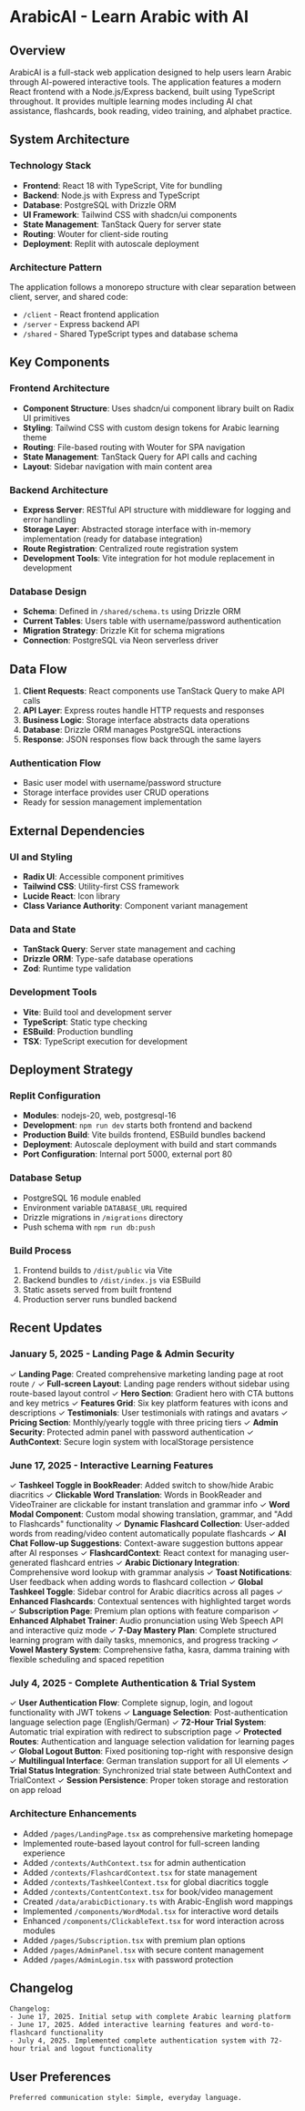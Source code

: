 # ArabicAI - Learn Arabic with AI

## Overview

ArabicAI is a full-stack web application designed to help users learn Arabic through AI-powered interactive tools. The application features a modern React frontend with a Node.js/Express backend, built using TypeScript throughout. It provides multiple learning modes including AI chat assistance, flashcards, book reading, video training, and alphabet practice.

## System Architecture

### Technology Stack
- **Frontend**: React 18 with TypeScript, Vite for bundling
- **Backend**: Node.js with Express and TypeScript
- **Database**: PostgreSQL with Drizzle ORM
- **UI Framework**: Tailwind CSS with shadcn/ui components
- **State Management**: TanStack Query for server state
- **Routing**: Wouter for client-side routing
- **Deployment**: Replit with autoscale deployment

### Architecture Pattern
The application follows a monorepo structure with clear separation between client, server, and shared code:
- `/client` - React frontend application
- `/server` - Express backend API
- `/shared` - Shared TypeScript types and database schema

## Key Components

### Frontend Architecture
- **Component Structure**: Uses shadcn/ui component library built on Radix UI primitives
- **Styling**: Tailwind CSS with custom design tokens for Arabic learning theme
- **Routing**: File-based routing with Wouter for SPA navigation
- **State Management**: TanStack Query for API calls and caching
- **Layout**: Sidebar navigation with main content area

### Backend Architecture
- **Express Server**: RESTful API structure with middleware for logging and error handling
- **Storage Layer**: Abstracted storage interface with in-memory implementation (ready for database integration)
- **Route Registration**: Centralized route registration system
- **Development Tools**: Vite integration for hot module replacement in development

### Database Design
- **Schema**: Defined in `/shared/schema.ts` using Drizzle ORM
- **Current Tables**: Users table with username/password authentication
- **Migration Strategy**: Drizzle Kit for schema migrations
- **Connection**: PostgreSQL via Neon serverless driver

## Data Flow

1. **Client Requests**: React components use TanStack Query to make API calls
2. **API Layer**: Express routes handle HTTP requests and responses
3. **Business Logic**: Storage interface abstracts data operations
4. **Database**: Drizzle ORM manages PostgreSQL interactions
5. **Response**: JSON responses flow back through the same layers

### Authentication Flow
- Basic user model with username/password structure
- Storage interface provides user CRUD operations
- Ready for session management implementation

## External Dependencies

### UI and Styling
- **Radix UI**: Accessible component primitives
- **Tailwind CSS**: Utility-first CSS framework
- **Lucide React**: Icon library
- **Class Variance Authority**: Component variant management

### Data and State
- **TanStack Query**: Server state management and caching
- **Drizzle ORM**: Type-safe database operations
- **Zod**: Runtime type validation

### Development Tools
- **Vite**: Build tool and development server
- **TypeScript**: Static type checking
- **ESBuild**: Production bundling
- **TSX**: TypeScript execution for development

## Deployment Strategy

### Replit Configuration
- **Modules**: nodejs-20, web, postgresql-16
- **Development**: `npm run dev` starts both frontend and backend
- **Production Build**: Vite builds frontend, ESBuild bundles backend
- **Deployment**: Autoscale deployment with build and start commands
- **Port Configuration**: Internal port 5000, external port 80

### Database Setup
- PostgreSQL 16 module enabled
- Environment variable `DATABASE_URL` required
- Drizzle migrations in `/migrations` directory
- Push schema with `npm run db:push`

### Build Process
1. Frontend builds to `/dist/public` via Vite
2. Backend bundles to `/dist/index.js` via ESBuild
3. Static assets served from built frontend
4. Production server runs bundled backend

## Recent Updates

### January 5, 2025 - Landing Page & Admin Security
✓ **Landing Page**: Created comprehensive marketing landing page at root route `/`
✓ **Full-screen Layout**: Landing page renders without sidebar using route-based layout control
✓ **Hero Section**: Gradient hero with CTA buttons and key metrics
✓ **Features Grid**: Six key platform features with icons and descriptions
✓ **Testimonials**: User testimonials with ratings and avatars
✓ **Pricing Section**: Monthly/yearly toggle with three pricing tiers
✓ **Admin Security**: Protected admin panel with password authentication
✓ **AuthContext**: Secure login system with localStorage persistence

### June 17, 2025 - Interactive Learning Features
✓ **Tashkeel Toggle in BookReader**: Added switch to show/hide Arabic diacritics
✓ **Clickable Word Translation**: Words in BookReader and VideoTrainer are clickable for instant translation and grammar info
✓ **Word Modal Component**: Custom modal showing translation, grammar, and "Add to Flashcards" functionality
✓ **Dynamic Flashcard Collection**: User-added words from reading/video content automatically populate flashcards
✓ **AI Chat Follow-up Suggestions**: Context-aware suggestion buttons appear after AI responses
✓ **FlashcardContext**: React context for managing user-generated flashcard entries
✓ **Arabic Dictionary Integration**: Comprehensive word lookup with grammar analysis
✓ **Toast Notifications**: User feedback when adding words to flashcard collection
✓ **Global Tashkeel Toggle**: Sidebar control for Arabic diacritics across all pages
✓ **Enhanced Flashcards**: Contextual sentences with highlighted target words
✓ **Subscription Page**: Premium plan options with feature comparison
✓ **Enhanced Alphabet Trainer**: Audio pronunciation using Web Speech API and interactive quiz mode
✓ **7-Day Mastery Plan**: Complete structured learning program with daily tasks, mnemonics, and progress tracking
✓ **Vowel Mastery System**: Comprehensive fatha, kasra, damma training with flexible scheduling and spaced repetition

### July 4, 2025 - Complete Authentication & Trial System
✓ **User Authentication Flow**: Complete signup, login, and logout functionality with JWT tokens
✓ **Language Selection**: Post-authentication language selection page (English/German)
✓ **72-Hour Trial System**: Automatic trial expiration with redirect to subscription page
✓ **Protected Routes**: Authentication and language selection validation for learning pages
✓ **Global Logout Button**: Fixed positioning top-right with responsive design
✓ **Multilingual Interface**: German translation support for all UI elements
✓ **Trial Status Integration**: Synchronized trial state between AuthContext and TrialContext
✓ **Session Persistence**: Proper token storage and restoration on app reload

### Architecture Enhancements
- Added `/pages/LandingPage.tsx` as comprehensive marketing homepage
- Implemented route-based layout control for full-screen landing experience
- Added `/contexts/AuthContext.tsx` for admin authentication
- Added `/contexts/FlashcardContext.tsx` for state management
- Added `/contexts/TashkeelContext.tsx` for global diacritics toggle
- Added `/contexts/ContentContext.tsx` for book/video management
- Created `/data/arabicDictionary.ts` with Arabic-English word mappings
- Implemented `/components/WordModal.tsx` for interactive word details
- Enhanced `/components/ClickableText.tsx` for word interaction across modules
- Added `/pages/Subscription.tsx` with premium plan options
- Added `/pages/AdminPanel.tsx` with secure content management
- Added `/pages/AdminLogin.tsx` with password protection

## Changelog

```
Changelog:
- June 17, 2025. Initial setup with complete Arabic learning platform
- June 17, 2025. Added interactive learning features and word-to-flashcard functionality
- July 4, 2025. Implemented complete authentication system with 72-hour trial and logout functionality
```

## User Preferences

```
Preferred communication style: Simple, everyday language.
```